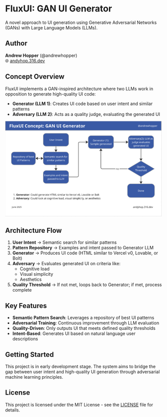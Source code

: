 # FluxUI: GAN UI Generator

A novel approach to UI generation using Generative Adversarial Networks (GANs) with Large Language Models (LLMs).

## Author

**Andrew Hopper** (@andrewhopper)  
🌐 [andyhop.316.dev](https://andyhop.316.dev)

## Concept Overview

FluxUI implements a GAN-inspired architecture where two LLMs work in opposition to generate high-quality UI code:

- **Generator (LLM 1)**: Creates UI code based on user intent and similar patterns
- **Adversary (LLM 2)**: Acts as a quality judge, evaluating the generated UI

![FluxUI Architecture](fluxui.png)

## Architecture Flow

1. **User Intent** → Semantic search for similar patterns
2. **Pattern Repository** → Examples and intent passed to Generator LLM  
3. **Generator** → Produces UI code (HTML similar to Vercel v0, Lovable, or Bolt)
4. **Adversary** → Evaluates generated UI on criteria like:
   - Cognitive load
   - Visual simplicity  
   - Aesthetics
5. **Quality Threshold** → If not met, loops back to Generator; if met, process complete

## Key Features

- **Semantic Pattern Search**: Leverages a repository of best UI patterns
- **Adversarial Training**: Continuous improvement through LLM evaluation
- **Quality-Driven**: Only outputs UI that meets defined quality thresholds
- **Intent-Based**: Generates UI based on natural language user descriptions

## Getting Started

This project is in early development stage. The system aims to bridge the gap between user intent and high-quality UI generation through adversarial machine learning principles.

## License

This project is licensed under the MIT License - see the [LICENSE](LICENSE) file for details. 